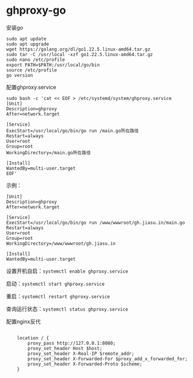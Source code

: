 # ghproxy-go
安装go
```
sudo apt update
sudo apt upgrade
wget https://golang.org/dl/go1.22.5.linux-amd64.tar.gz
sudo tar -C /usr/local -xzf go1.22.5.linux-amd64.tar.gz
sudo nano /etc/profile
export PATH=$PATH:/usr/local/go/bin
source /etc/profile
go version
```
配置ghproxy.service
```
sudo bash -c 'cat << EOF > /etc/systemd/system/ghproxy.service
[Unit]
Description=ghproxy
After=network.target

[Service]
ExecStart=/usr/local/go/bin/go run /main.go所在路径
Restart=always
User=root
Group=root
WorkingDirectory=/main.go所在路径

[Install]
WantedBy=multi-user.target
EOF'
```
示例：
```
[Unit]
Description=ghproxy
After=network.target

[Service]
ExecStart=/usr/local/go/bin/go run /www/wwwroot/gh.jiasu.in/main.go
Restart=always
User=root
Group=root
WorkingDirectory=/www/wwwroot/gh.jiasu.in

[Install]
WantedBy=multi-user.target
```
设置开机自启：```systemctl enable ghproxy.service```

启动：```systemctl start ghproxy.service```

重启：```systemctl restart ghproxy.service```

查询运行状态：```systemctl status ghproxy.service```

配置nginx反代
```
    
    location / {
        proxy_pass http://127.0.0.1:8080;
        proxy_set_header Host $host;
        proxy_set_header X-Real-IP $remote_addr;
        proxy_set_header X-Forwarded-For $proxy_add_x_forwarded_for;
        proxy_set_header X-Forwarded-Proto $scheme;
    }
  ```

